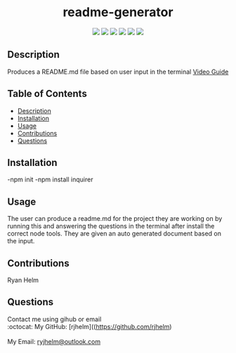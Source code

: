 <h1 align="center">readme-generator</h1>

  
 <p align="center">
    <img src="https://img.shields.io/badge/Javascript-yellow" />
    <img src="https://img.shields.io/badge/jQuery-blue"  />
    <img src="https://img.shields.io/badge/-node.js-green" />
    <img src="https://img.shields.io/badge/-inquirer-red" >
    <img src="https://img.shields.io/badge/-screencastify-lightgrey" />
    <img src="https://img.shields.io/badge/-json-orange" />
 </p>

  ## Description
    
   Produces a README.md file based on user input in the terminal
    [Video Guide](https://drive.google.com/file/d/1WF7II0YvPnW58OrJxqWo46aOLX5-GxBF/view)
    <br />
    
  ## Table of Contents
   - [Description](#description)
   - [Installation](#install)
   - [Usage](#usage)
   - [Contributions](#contributors)
   - [Questions](#questions)

  ## Installation
   -npm init 
   -npm install inquirer

  ## Usage
   The user can produce a readme.md for the project they are working on by running this and answering the questions in the terminal after install the correct node tools. They       are given an auto generated document based on the input.


   ## Contributions
   Ryan Helm

   ## Questions
   Contact me using gihub or email
    <br />
    :octocat: My GitHub: [rjhelm]((https://github.com/rjhelm)<br />
    <br />
    My Email: ryjhelm@outlook.com<br />

